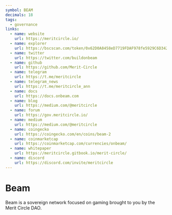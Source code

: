 ```yaml
---
symbol: BEAM
decimals: 18
tags:
  - governance
links:
  - name: website
    url: https://meritcircle.io/
  - name: explorer
    url: https://bscscan.com/token/0x62D0A8458eD7719FDAF978fe5929C6D342B0bFcE
  - name: twitter
    url: https://twitter.com/buildonbeam
  - name: github
    url: https://github.com/Merit-Circle
  - name: telegram
    url: https://t.me/meritcircle
  - name: telegram_news
    url: https://t.me/meritcircle_ann
  - name: docs
    url: https://docs.onbeam.com
  - name: blog
    url: https://medium.com/@meritcircle
  - name: forum
    url: https://gov.meritcircle.io/
  - name: medium
    url: https://medium.com/@meritcircle
  - name: coingecko
    url: https://coingecko.com/en/coins/beam-2
  - name: coinmarketcap
    url: https://coinmarketcap.com/currencies/onbeam/
  - name: whitepaper
    url: https://meritcircle.gitbook.io/merit-circle/
  - name: discord
    url: https://discord.com/invite/meritcircle
---
```


# Beam

Beam is a sovereign network focused on gaming brought to you by the Merit Circle DAO.
